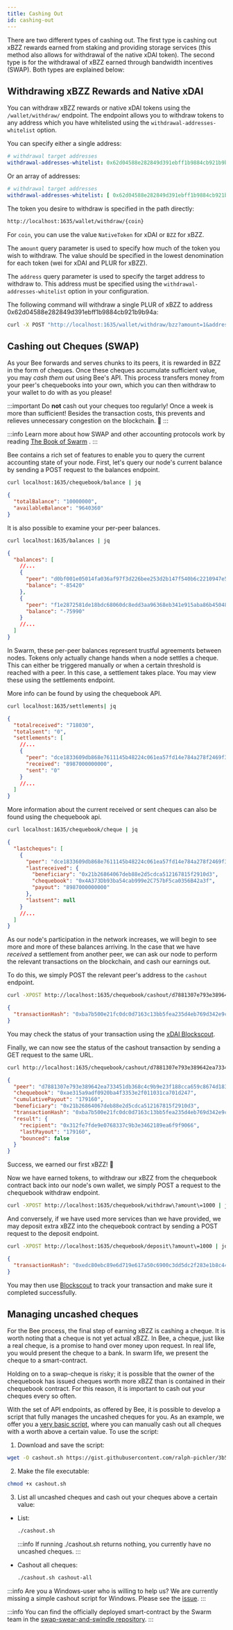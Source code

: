 ```yaml
---
title: Cashing Out
id: cashing-out
---
```


There are two different types of cashing out. The first type is cashing out xBZZ rewards earned from staking and providing storage services (this method also allows for withdrawal of the native xDAI token). The second type is for the withdrawal of xBZZ earned through bandwidth incentives (SWAP). Both types are explained below: 

## Withdrawing xBZZ Rewards and Native xDAI

You can withdraw xBZZ rewards or native xDAI tokens using the `/wallet/withdraw/` endpoint. The endpoint allows you to withdraw tokens to any address which you have whitelisted using the `withdrawal-addresses-whitelist` option. 

You can specify either a single address:

```yaml
# withdrawal target addresses
withdrawal-addresses-whitelist: 0x62d04588e282849d391ebff1b9884cb921b9b94a
```

Or an array of addresses:

```yaml
# withdrawal target addresses
withdrawal-addresses-whitelist: [ 0x62d04588e282849d391ebff1b9884cb921b9b94a, 0x71a5aae026e2ab87612a5824d492a095e7d790bf ]
```

The token you desire to withdraw is specified in the path directly:

```bash
http://localhost:1635/wallet/withdraw/{coin}
```
For `coin`, you can use the value `NativeToken` for xDAI or `BZZ` for xBZZ.

The `amount` query parameter is used to specify how much of the token you wish to withdraw. The value should be specified in the lowest denomination for each token (wei for xDAI and PLUR for xBZZ).

The `address` query parameter is used to specify the target address to withdraw to. This address must be specified using the `withdrawal-addresses-whitelist` option in your configuration.

The following command will withdraw a single PLUR of xBZZ to address 0x62d04588e282849d391ebff1b9884cb921b9b94a:

```bash
curl -X POST "http://localhost:1635/wallet/withdraw/bzz?amount=1&address=0x62d04588e282849d391ebff1b9884cb921b9b94a"
```

## Cashing out Cheques (SWAP)

As your Bee forwards and serves chunks to its peers, it is rewarded in
BZZ in the form of cheques. Once these cheques accumulate sufficient
value, you may _cash them out_ using Bee's API. This process transfers
money from your peer's chequebooks into your own, which you can then
withdraw to your wallet to do with as you please!

:::important
Do **not** cash out your cheques too regularly! Once a week is more
than sufficient! Besides the transaction costs, this prevents and
relieves unnecessary congestion on the blockchain. 💩
:::

:::info
Learn more about how SWAP and other accounting protocols work by reading
<a href="/the-book-of-swarm.pdf" target="_blank" rel="noopener noreferrer">The Book of Swarm</a> .
:::

Bee contains a rich set of features to enable you to query the current accounting state of your node. First, let's query our node's current balance by sending a POST request to the balances endpoint.

```bash
curl localhost:1635/chequebook/balance | jq
```

```json
{
  "totalBalance": "10000000",
  "availableBalance": "9640360"
}
```

It is also possible to examine your per-peer balances.

```bash
curl localhost:1635/balances | jq
```

```json
{
  "balances": [
    //...
    {
      "peer": "d0bf001e05014fa036af97f3d226bee253d2b147f540b6c2210947e5b7b409af",
      "balance": "-85420"
    },
    {
      "peer": "f1e2872581de18bdc68060dc8edd3aa96368eb341e915aba86b450486b105a47",
      "balance": "-75990"
    }
    //...
  ]
}
```

In Swarm, these per-peer balances represent trustful agreements between nodes. Tokens only actually change hands when a node settles a cheque. This can either be triggered manually or when a certain threshold is reached with a peer. In this case, a settlement takes place. You may view these using the settlements endpoint.

More info can be found by using the chequebook API.

```bash
curl localhost:1635/settlements| jq
```

```json
{
  "totalreceived": "718030",
  "totalsent": "0",
  "settlements": [
    //...
    {
      "peer": "dce1833609db868e7611145b48224c061ea57fd14e784a278f2469f355292ca6",
      "received": "8987000000000",
      "sent": "0"
    }
    //...
  ]
}
```

More information about the current received or sent cheques can also be found using the chequebook api.

```bash
curl localhost:1635/chequebook/cheque | jq
```

```json
{
  "lastcheques": [
    {
      "peer": "dce1833609db868e7611145b48224c061ea57fd14e784a278f2469f355292ca6",
      "lastreceived": {
        "beneficiary": "0x21b26864067deb88e2d5cdca512167815f2910d3",
        "chequebook": "0x4A373Db93ba54cab999e2C757bF5ca0356B42a3f",
        "payout": "8987000000000"
      },
      "lastsent": null
    }
    //...
  ]
}
```

As our node's participation in the network increases, we will begin to see more and more of these balances arriving. In the case that we have _received_ a settlement from another peer, we can ask our node to perform the relevant transactions on the blockchain, and cash our earnings out.

To do this, we simply POST the relevant peer's address to the `cashout` endpoint.

```bash
curl -XPOST http://localhost:1635/chequebook/cashout/d7881307e793e389642ea733451db368c4c9b9e23f188cca659c8674d183a56b
```

```json
{
  "transactionHash": "0xba7b500e21fc0dc0d7163c13bb5fea235d4eb769d342e9c007f51ab8512a9a82"
}
```

You may check the status of your transaction using the [xDAI
Blockscout](https://blockscout.com/xdai/mainnet).

Finally, we can now see the status of the cashout transaction by sending a GET request to the same URL.

```bash
curl http://localhost:1635/chequebook/cashout/d7881307e793e389642ea733451db368c4c9b9e23f188cca659c8674d183a56b | jq
```

```json
{
  "peer": "d7881307e793e389642ea733451db368c4c9b9e23f188cca659c8674d183a56b",
  "chequebook": "0xae315a9adf0920ba4f3353e2f011031ca701d247",
  "cumulativePayout": "179160",
  "beneficiary": "0x21b26864067deb88e2d5cdca512167815f2910d3",
  "transactionHash": "0xba7b500e21fc0dc0d7163c13bb5fea235d4eb769d342e9c007f51ab8512a9a82",
  "result": {
    "recipient": "0x312fe7fde9e0768337c9b3e3462189ea6f9f9066",
    "lastPayout": "179160",
    "bounced": false
  }
}
```

Success, we earned our first xBZZ! 🐝

Now we have earned tokens, to withdraw our xBZZ from the chequebook contract back into our node's own wallet, we simply POST a request to the chequebook withdraw endpoint.

```bash
curl -XPOST http://localhost:1635/chequebook/withdraw\?amount\=1000 | jq
```

And conversely, if we have used more services than we have provided, we may deposit extra xBZZ into the chequebook contract by sending a POST request to the deposit endpoint.

```bash
curl -XPOST http://localhost:1635/chequebook/deposit\?amount\=1000 | jq
```

```json
{
  "transactionHash": "0xedc80ebc89e6d719e617a50c6900c3dd5dc2f283e1b8c447b9065d7c8280484a"
}
```

You may then use [Blockscout](https://blockscout.com/xdai/mainnet) to
track your transaction and make sure it completed successfully.

## Managing uncashed cheques

For the Bee process, the final step of earning xBZZ is cashing a
cheque. It is worth noting that a cheque is not yet actual xBZZ. In
Bee, a cheque, just like a real cheque, is a promise to hand over
money upon request. In real life, you would present the cheque to a
bank. In swarm life, we present the cheque to a smart-contract.

Holding on to a swap-cheque is risky; it is possible that the owner of
the chequebook has issued cheques worth more xBZZ than is contained in
their chequebook contract. For this reason, it is important to cash
out your cheques every so often.

With the set of API endpoints, as offered by Bee, it is possible to
develop a script that fully manages the uncashed cheques for you. As
an example, we offer you a [very basic
script](https://gist.github.com/ralph-pichler/3b5ccd7a5c5cd0500e6428752b37e975#file-cashout-sh),
where you can manually cash out all cheques with a worth above a
certain value. To use the script:

1. Download and save the script:

```bash
wget -O cashout.sh https://gist.githubusercontent.com/ralph-pichler/3b5ccd7a5c5cd0500e6428752b37e975/raw/cashout.sh
```

2. Make the file executable:

```bash
chmod +x cashout.sh
```

3. List all uncashed cheques and cash out your cheques above a certain value:

- List:

  ```bash
  ./cashout.sh
  ```

  :::info
  If running ./cashout.sh returns nothing, you currently have no uncashed cheques.
  :::

- Cashout all cheques:

  ```bash
  ./cashout.sh cashout-all
  ```

:::info
Are you a Windows-user who is willing to help us? We are currently
missing a simple cashout script for Windows. Please see the
[issue](https://github.com/ethersphere/bee/issues/1092).
:::

:::info
You can find the officially deployed smart-contract by the Swarm team
in the [swap-swear-and-swindle
repository](https://github.com/ethersphere/swap-swear-and-swindle).
:::
